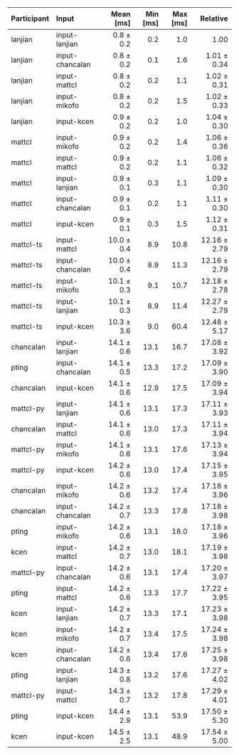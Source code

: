 | Participant | Input | Mean [ms] | Min [ms] | Max [ms] | Relative |
|:---|:---|---:|---:|---:|---:|
| lanjian | input-lanjian | 0.8 ± 0.2 | 0.2 | 1.0 | 1.00 |
| lanjian | input-chancalan | 0.8 ± 0.2 | 0.1 | 1.6 | 1.01 ± 0.34 |
| lanjian | input-mattcl | 0.8 ± 0.2 | 0.2 | 1.1 | 1.02 ± 0.31 |
| lanjian | input-mikofo | 0.8 ± 0.2 | 0.2 | 1.5 | 1.02 ± 0.33 |
| lanjian | input-kcen | 0.9 ± 0.2 | 0.2 | 1.0 | 1.04 ± 0.30 |
| mattcl | input-mikofo | 0.9 ± 0.2 | 0.2 | 1.4 | 1.06 ± 0.36 |
| mattcl | input-mattcl | 0.9 ± 0.2 | 0.2 | 1.1 | 1.06 ± 0.32 |
| mattcl | input-lanjian | 0.9 ± 0.1 | 0.3 | 1.1 | 1.09 ± 0.30 |
| mattcl | input-chancalan | 0.9 ± 0.1 | 0.2 | 1.1 | 1.11 ± 0.30 |
| mattcl | input-kcen | 0.9 ± 0.1 | 0.3 | 1.5 | 1.12 ± 0.31 |
| mattcl-ts | input-mattcl | 10.0 ± 0.4 | 8.9 | 10.8 | 12.16 ± 2.79 |
| mattcl-ts | input-chancalan | 10.0 ± 0.4 | 8.9 | 11.3 | 12.16 ± 2.79 |
| mattcl-ts | input-mikofo | 10.1 ± 0.3 | 9.1 | 10.7 | 12.18 ± 2.78 |
| mattcl-ts | input-lanjian | 10.1 ± 0.3 | 8.9 | 11.4 | 12.27 ± 2.79 |
| mattcl-ts | input-kcen | 10.3 ± 3.6 | 9.0 | 60.4 | 12.48 ± 5.17 |
| chancalan | input-lanjian | 14.1 ± 0.6 | 13.1 | 16.7 | 17.08 ± 3.92 |
| pting | input-chancalan | 14.1 ± 0.5 | 13.3 | 17.2 | 17.09 ± 3.90 |
| chancalan | input-kcen | 14.1 ± 0.6 | 12.9 | 17.5 | 17.09 ± 3.94 |
| mattcl-py | input-lanjian | 14.1 ± 0.6 | 13.1 | 17.3 | 17.11 ± 3.93 |
| chancalan | input-mattcl | 14.1 ± 0.6 | 13.0 | 17.3 | 17.11 ± 3.94 |
| mattcl-py | input-mikofo | 14.1 ± 0.6 | 13.1 | 17.6 | 17.13 ± 3.94 |
| mattcl-py | input-kcen | 14.2 ± 0.6 | 13.0 | 17.4 | 17.15 ± 3.95 |
| chancalan | input-mikofo | 14.2 ± 0.6 | 13.2 | 17.4 | 17.18 ± 3.96 |
| chancalan | input-chancalan | 14.2 ± 0.7 | 13.3 | 17.8 | 17.18 ± 3.98 |
| pting | input-mikofo | 14.2 ± 0.6 | 13.1 | 18.0 | 17.18 ± 3.96 |
| kcen | input-mattcl | 14.2 ± 0.7 | 13.0 | 18.1 | 17.19 ± 3.98 |
| mattcl-py | input-chancalan | 14.2 ± 0.6 | 13.1 | 17.4 | 17.20 ± 3.97 |
| pting | input-mattcl | 14.2 ± 0.6 | 13.3 | 17.7 | 17.22 ± 3.95 |
| kcen | input-lanjian | 14.2 ± 0.7 | 13.3 | 17.1 | 17.23 ± 3.98 |
| kcen | input-mikofo | 14.2 ± 0.7 | 13.4 | 17.5 | 17.24 ± 3.98 |
| kcen | input-chancalan | 14.2 ± 0.6 | 13.4 | 17.6 | 17.25 ± 3.98 |
| pting | input-lanjian | 14.3 ± 0.8 | 13.2 | 17.6 | 17.27 ± 4.02 |
| mattcl-py | input-mattcl | 14.3 ± 0.7 | 13.2 | 17.8 | 17.29 ± 4.01 |
| pting | input-kcen | 14.4 ± 2.9 | 13.1 | 53.9 | 17.50 ± 5.30 |
| kcen | input-kcen | 14.5 ± 2.5 | 13.1 | 48.9 | 17.54 ± 5.00 |
